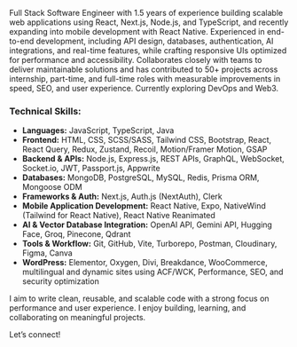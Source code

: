 Full Stack Software Engineer with 1.5 years of experience building scalable web applications using React, Next.js, Node.js, and TypeScript, and recently expanding into mobile development with React Native. Experienced in end-to-end development, including API design, databases, authentication, AI integrations, and real-time features, while crafting responsive UIs optimized for performance and accessibility. Collaborates closely with teams to deliver maintainable solutions and has contributed to 50+ projects across internship, part-time, and full-time roles with measurable improvements in speed, SEO, and user experience. Currently exploring DevOps and Web3.

### Technical Skills:

- **Languages:** JavaScript, TypeScript, Java
- **Frontend:** HTML, CSS, SCSS/SASS, Tailwind CSS, Bootstrap, React, React Query, Redux, Zustand, Recoil, Motion/Framer Motion, GSAP
- **Backend & APIs:** Node.js, Express.js, REST APIs, GraphQL, WebSocket, Socket.io, JWT, Passport.js, Appwrite
- **Databases:** MongoDB, PostgreSQL, MySQL, Redis, Prisma ORM, Mongoose ODM
- **Frameworks & Auth:** Next.js, Auth.js (NextAuth), Clerk
- **Mobile Application Development:** React Native, Expo, NativeWind (Tailwind for React Native), React Native Reanimated
- **AI & Vector Database Integration:** OpenAI API, Gemini API, Hugging Face, Groq, Pinecone, Qdrant
- **Tools & Workflow:** Git, GitHub, Vite, Turborepo, Postman, Cloudinary, Figma, Canva
- **WordPress:** Elementor, Oxygen, Divi, Breakdance, WooCommerce, multilingual and dynamic sites using ACF/WCK, Performance, SEO, and security optimization

I aim to write clean, reusable, and scalable code with a strong focus on performance and user experience. I enjoy building, learning, and collaborating on meaningful projects.

Let’s connect!
